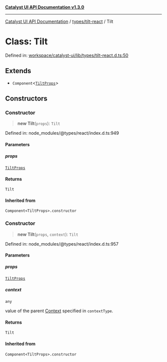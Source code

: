 [**Catalyst UI API Documentation v1.3.0**](../../../README.md)

---

[Catalyst UI API Documentation](../../../README.md) / [types/tilt-react](../README.md) / Tilt

# Class: Tilt

Defined in: [workspace/catalyst-ui/lib/types/tilt-react.d.ts:50](https://github.com/TheBranchDriftCatalyst/catalyst-ui/blob/main/lib/types/tilt-react.d.ts#L50)

## Extends

- `Component`\<[`TiltProps`](../interfaces/TiltProps.md)\>

## Constructors

### Constructor

> **new Tilt**(`props`): `Tilt`

Defined in: node_modules/@types/react/index.d.ts:949

#### Parameters

##### props

[`TiltProps`](../interfaces/TiltProps.md)

#### Returns

`Tilt`

#### Inherited from

`Component<TiltProps>.constructor`

### Constructor

> **new Tilt**(`props`, `context`): `Tilt`

Defined in: node_modules/@types/react/index.d.ts:957

#### Parameters

##### props

[`TiltProps`](../interfaces/TiltProps.md)

##### context

`any`

value of the parent [Context](https://react.dev/reference/react/Component#context) specified
in `contextType`.

#### Returns

`Tilt`

#### Inherited from

`Component<TiltProps>.constructor`

